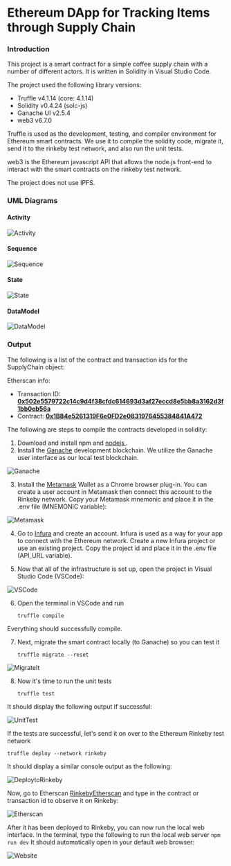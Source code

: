 # Ethereum DApp for Tracking Items through Supply Chain

### Introduction

This project is a smart contract for a simple coffee supply chain with a number of different actors. It is written in Solidity in Visual Studio Code.

The project used the following library versions:

- Truffle v4.1.14 (core: 4.1.14)
- Solidity v0.4.24 (solc-js)
- Ganache UI v2.5.4 
- web3 v6.7.0

Truffle is used as the development, testing, and compiler environment for Ethereum smart contracts. We use it to compile the solidity code, migrate it, send it to the rinkeby test network, and also run the unit tests.

web3 is the Ethereum javascript API that allows the node.js front-end to interact with the smart contracts on the rinkeby test network.

The project does not use IPFS.

### UML Diagrams

#### Activity
![Activity](images/Activity.png)

#### Sequence
![Sequence](images/Sequence.png)

#### State
![State](images/State.png)

#### DataModel
![DataModel](images/DataModel.png)

### Output

The following is a list of the contract and transaction ids for the SupplyChain object:

Etherscan info:

- Transaction ID: [**0x502e5579722c14c9d4f38cfdc614693d3af27eccd8e5bb8a3162d3f1bb0eb56a**](https://rinkeby.etherscan.io/tx/0x502e5579722c14c9d4f38cfdc614693d3af27eccd8e5bb8a3162d3f1bb0eb56a)
- Contract: [**0x1B84e5261319F6e0FD2e0831976455384841A472**](https://rinkeby.etherscan.io/address/0x1b84e5261319f6e0fd2e0831976455384841a472)

The following are steps to compile the contracts developed in solidity:

1. Download and install npm and [ nodejs ]( https://nodejs.org/en/ ). 
2. Install the [Ganache](https://www.trufflesuite.com/docs/ganache/quickstart) development blockchain. We utilize the Ganache user interface as our local test blockchain.

![Ganache](images/Ganache.PNG)

3. Install the [Metamask](https://metamask.io/) Wallet as a Chrome browser plug-in. You can create a user account in Metamask then connect this account to the Rinkeby network. Copy your Metamask mnemonic and place it in the .env file (MNEMONIC variable):

![Metamask](images/Metamask.PNG)

4. Go to [Infura](https://infura.io) and create an account. Infura is used as a way for your app to connect with the Ethereum network. Create a new Infura project or use an existing project. Copy the project id and place it in the .env file (API_URL variable). 

5. Now that all of the infrastructure is set up, open the project in Visual Studio Code (VSCode):

![VSCode](images/VisualStudioCode.PNG)

6. Open the terminal in VSCode and run 
    ```
    truffle compile
    ```
Everything should successfully compile.

7. Next, migrate the smart contract locally (to Ganache) so you can test it
	```
    truffle migrate --reset
    ```
	
![MigrateIt](images/Migrate.PNG)	

8. Now it's time to run the unit tests
	```
    truffle test
    ```
It should display the following output if successful:

![UnitTest](images/Test.PNG)

If the tests are successful, let's send it on over to the Ethereum Rinkeby test network

	truffle deploy --network rinkeby
	
It should display a similar console output as the following:

![DeploytoRinkeby](images/DeploytoRinkeby.PNG)

Now, go to Etherscan [RinkebyEtherscan](https://rinkeby.etherscan.io) and type in the contract or transaction id to observe it on Rinkeby:

![Etherscan](images/Etherscan.PNG)

After it has been deployed to Rinkeby, you can now run the local web interface. In the terminal, type the following to run the local web server
	```
    npm run dev
    ```
It should automatically open in your default web browser:

![Website](images/Web1.PNG)
	




